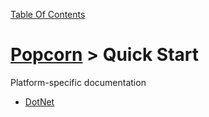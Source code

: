 [Table Of Contents](TableOfContents.md)
# [Popcorn](../README.md) > Quick Start

Platform-specific documentation
+ [DotNet](dotnet/DotNetQuickStart.md)